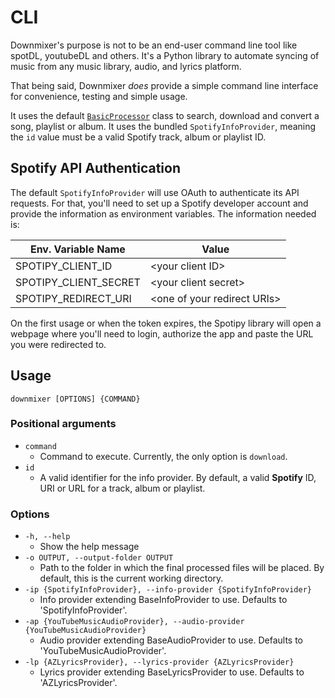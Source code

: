 # CLI

Downmixer's purpose is not to be an end-user command line tool like spotDL, youtubeDL and others. It's a Python library
to automate syncing of music from any music library, audio, and lyrics platform.

That being said, Downmixer *does* provide a simple command line interface for convenience, testing and simple usage.

It uses the default [`BasicProcessor`](reference/processing/index.md#downmixer.processing.BasicProcessor) class to
search, download and convert a song, playlist or album. It uses the bundled `SpotifyInfoProvider`, meaning the `id`
value must be a valid Spotify track, album or playlist ID.

## Spotify API Authentication
The default `SpotifyInfoProvider` will use OAuth to authenticate its API requests. For that, you'll need to set up a Spotify developer account and provide the information as environment variables. The information needed is:

| Env. Variable Name    | Value                        |
|-----------------------|------------------------------|
| SPOTIPY_CLIENT_ID     | <your client ID\>            |
| SPOTIPY_CLIENT_SECRET | <your client secret\>        |
| SPOTIPY_REDIRECT_URI  | <one of your redirect URIs\> |

On the first usage or when the token expires, the Spotipy library will open a webpage where you'll need to login, authorize the app and paste the URL you were redirected to.

## Usage

````shell
downmixer [OPTIONS] {COMMAND}

````

### Positional arguments

- `command`
    - Command to execute. Currently, the only option is `download`.
- `id`
    - A valid identifier for the info provider. By default, a valid **Spotify** ID, URI or URL for a track, album or playlist.

### Options

- `-h, --help`
    - Show the help message
- `-o OUTPUT, --output-folder OUTPUT`
    - Path to the folder in which the final processed files will be placed. By default, this is the current working
      directory.
- `-ip {SpotifyInfoProvider}, --info-provider {SpotifyInfoProvider}`
    - Info provider extending BaseInfoProvider to use. Defaults to 'SpotifyInfoProvider'.
- `-ap {YouTubeMusicAudioProvider}, --audio-provider {YouTubeMusicAudioProvider}`
    - Audio provider extending BaseAudioProvider to use. Defaults to 'YouTubeMusicAudioProvider'.
- `-lp {AZLyricsProvider}, --lyrics-provider {AZLyricsProvider}`
    - Lyrics provider extending BaseLyricsProvider to use. Defaults to 'AZLyricsProvider'.



